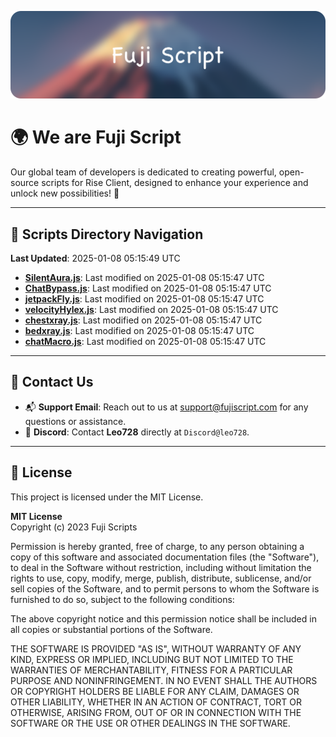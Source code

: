 ![Banner](.github/b.webp)

# 🌍 **We are Fuji Script**

Our global team of developers is dedicated to creating powerful, open-source scripts for Rise Client, designed to enhance your experience and unlock new possibilities! 🌟

---
<!-- SCRIPTS_NAVIGATION_START -->
## 📂 **Scripts Directory Navigation**

**Last Updated**: 2025-01-08 05:15:49 UTC

- **[SilentAura.js](scripts/SilentAura.js)**: Last modified on 2025-01-08 05:15:47 UTC
- **[ChatBypass.js](scripts/ChatBypass.js)**: Last modified on 2025-01-08 05:15:47 UTC
- **[jetpackFly.js](scripts/jetpackFly.js)**: Last modified on 2025-01-08 05:15:47 UTC
- **[velocityHylex.js](scripts/velocityHylex.js)**: Last modified on 2025-01-08 05:15:47 UTC
- **[chestxray.js](scripts/chestxray.js)**: Last modified on 2025-01-08 05:15:47 UTC
- **[bedxray.js](scripts/bedxray.js)**: Last modified on 2025-01-08 05:15:47 UTC
- **[chatMacro.js](scripts/chatMacro.js)**: Last modified on 2025-01-08 05:15:47 UTC

<!-- SCRIPTS_NAVIGATION_END -->

---

## 💬 **Contact Us**  
- 📬 **Support Email**: Reach out to us at [support@fujiscript.com](mailto:support@fujiscript.com) for any questions or assistance.  
- 💬 **Discord**: Contact **Leo728** directly at `Discord@leo728`.

---

## 📜 **License**

This project is licensed under the MIT License.  

**MIT License**  
Copyright (c) 2023 Fuji Scripts  

Permission is hereby granted, free of charge, to any person obtaining a copy of this software and associated documentation files (the "Software"), to deal in the Software without restriction, including without limitation the rights to use, copy, modify, merge, publish, distribute, sublicense, and/or sell copies of the Software, and to permit persons to whom the Software is furnished to do so, subject to the following conditions:  

The above copyright notice and this permission notice shall be included in all copies or substantial portions of the Software.  

THE SOFTWARE IS PROVIDED "AS IS", WITHOUT WARRANTY OF ANY KIND, EXPRESS OR IMPLIED, INCLUDING BUT NOT LIMITED TO THE WARRANTIES OF MERCHANTABILITY, FITNESS FOR A PARTICULAR PURPOSE AND NONINFRINGEMENT. IN NO EVENT SHALL THE AUTHORS OR COPYRIGHT HOLDERS BE LIABLE FOR ANY CLAIM, DAMAGES OR OTHER LIABILITY, WHETHER IN AN ACTION OF CONTRACT, TORT OR OTHERWISE, ARISING FROM, OUT OF OR IN CONNECTION WITH THE SOFTWARE OR THE USE OR OTHER DEALINGS IN THE SOFTWARE.  
